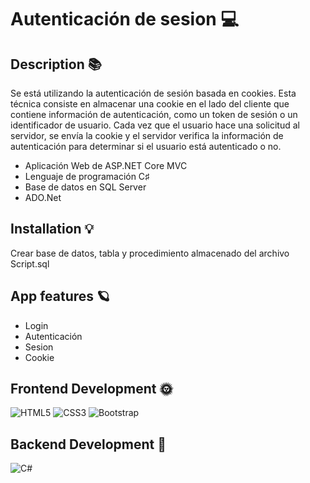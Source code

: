 # Autenticación de sesion 💻
## Description 📚
 Se está utilizando la autenticación de sesión basada en cookies. Esta técnica consiste en almacenar una cookie en el lado del cliente que contiene información de autenticación, como un token de sesión o un identificador de usuario. Cada vez que el usuario hace una solicitud al servidor, se envía la cookie y el servidor verifica la información de autenticación para determinar si el usuario está autenticado o no.

- Aplicación Web de ASP.NET Core MVC
- Lenguaje de programación C♯
- Base de datos en SQL Server
- ADO.Net 
## Installation 💡 
 Crear base de datos, tabla y procedimiento almacenado del archivo Script.sql 
## App features 🪐
 - Login
- Autenticación
- Sesion
- Cookie 
## Frontend Development 🌞 
 ![HTML5](https://img.shields.io/badge/html5-%23E34F26.svg?style=for-the-badge&logo=html5&logoColor=white) ![CSS3](https://img.shields.io/badge/css3-%231572B6.svg?style=for-the-badge&logo=css3&logoColor=white) ![Bootstrap](https://img.shields.io/badge/bootstrap-%23563D7C.svg?style=for-the-badge&logo=bootstrap&logoColor=white) 
## Backend Development 🌚 
 ![C#](https://img.shields.io/badge/c%23-%23239120.svg?style=for-the-badge&logo=c-sharp&logoColor=white) 
 
